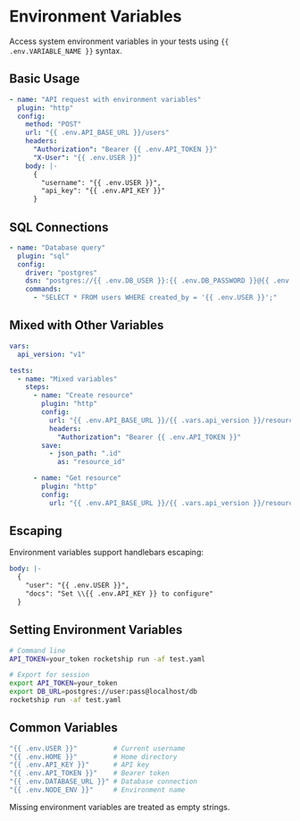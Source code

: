 # Environment Variables

Access system environment variables in your tests using `{{ .env.VARIABLE_NAME }}` syntax.

## Basic Usage

```yaml
- name: "API request with environment variables"
  plugin: "http"
  config:
    method: "POST"
    url: "{{ .env.API_BASE_URL }}/users"
    headers:
      "Authorization": "Bearer {{ .env.API_TOKEN }}"
      "X-User": "{{ .env.USER }}"
    body: |-
      {
        "username": "{{ .env.USER }}",
        "api_key": "{{ .env.API_KEY }}"
      }
```

## SQL Connections

```yaml
- name: "Database query"
  plugin: "sql"
  config:
    driver: "postgres"
    dsn: "postgres://{{ .env.DB_USER }}:{{ .env.DB_PASSWORD }}@{{ .env.DB_HOST }}/{{ .env.DB_NAME }}"
    commands:
      - "SELECT * FROM users WHERE created_by = '{{ .env.USER }}';"
```

## Mixed with Other Variables

```yaml
vars:
  api_version: "v1"

tests:
  - name: "Mixed variables"
    steps:
      - name: "Create resource"
        plugin: "http"
        config:
          url: "{{ .env.API_BASE_URL }}/{{ .vars.api_version }}/resources"
          headers:
            "Authorization": "Bearer {{ .env.API_TOKEN }}"
        save:
          - json_path: ".id"
            as: "resource_id"

      - name: "Get resource"
        plugin: "http"
        config:
          url: "{{ .env.API_BASE_URL }}/{{ .vars.api_version }}/resources/{{ resource_id }}"
```

## Escaping

Environment variables support handlebars escaping:

```yaml
body: |-
  {
    "user": "{{ .env.USER }}",
    "docs": "Set \\{{ .env.API_KEY }} to configure"
  }
```

## Setting Environment Variables

```bash
# Command line
API_TOKEN=your_token rocketship run -af test.yaml

# Export for session
export API_TOKEN=your_token
export DB_URL=postgres://user:pass@localhost/db
rocketship run -af test.yaml
```

## Common Variables

```yaml
"{{ .env.USER }}"         # Current username
"{{ .env.HOME }}"         # Home directory
"{{ .env.API_KEY }}"      # API key
"{{ .env.API_TOKEN }}"    # Bearer token
"{{ .env.DATABASE_URL }}" # Database connection
"{{ .env.NODE_ENV }}"     # Environment name
```

Missing environment variables are treated as empty strings.